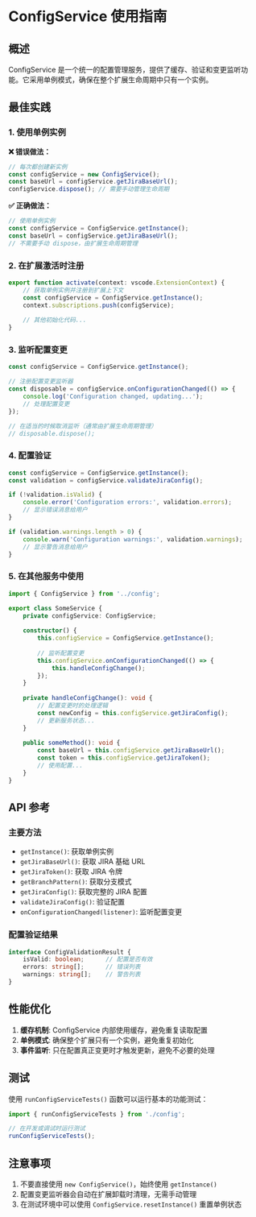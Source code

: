 # ConfigService 使用指南

## 概述

ConfigService 是一个统一的配置管理服务，提供了缓存、验证和变更监听功能。它采用单例模式，确保在整个扩展生命周期中只有一个实例。

## 最佳实践

### 1. 使用单例实例

**❌ 错误做法：**
```typescript
// 每次都创建新实例
const configService = new ConfigService();
const baseUrl = configService.getJiraBaseUrl();
configService.dispose(); // 需要手动管理生命周期
```

**✅ 正确做法：**
```typescript
// 使用单例实例
const configService = ConfigService.getInstance();
const baseUrl = configService.getJiraBaseUrl();
// 不需要手动 dispose，由扩展生命周期管理
```

### 2. 在扩展激活时注册

```typescript
export function activate(context: vscode.ExtensionContext) {
    // 获取单例实例并注册到扩展上下文
    const configService = ConfigService.getInstance();
    context.subscriptions.push(configService);
    
    // 其他初始化代码...
}
```

### 3. 监听配置变更

```typescript
const configService = ConfigService.getInstance();

// 注册配置变更监听器
const disposable = configService.onConfigurationChanged(() => {
    console.log('Configuration changed, updating...');
    // 处理配置变更
});

// 在适当的时候取消监听（通常由扩展生命周期管理）
// disposable.dispose();
```

### 4. 配置验证

```typescript
const configService = ConfigService.getInstance();
const validation = configService.validateJiraConfig();

if (!validation.isValid) {
    console.error('Configuration errors:', validation.errors);
    // 显示错误消息给用户
}

if (validation.warnings.length > 0) {
    console.warn('Configuration warnings:', validation.warnings);
    // 显示警告消息给用户
}
```

### 5. 在其他服务中使用

```typescript
import { ConfigService } from '../config';

export class SomeService {
    private configService: ConfigService;
    
    constructor() {
        this.configService = ConfigService.getInstance();
        
        // 监听配置变更
        this.configService.onConfigurationChanged(() => {
            this.handleConfigChange();
        });
    }
    
    private handleConfigChange(): void {
        // 配置变更时的处理逻辑
        const newConfig = this.configService.getJiraConfig();
        // 更新服务状态...
    }
    
    public someMethod(): void {
        const baseUrl = this.configService.getJiraBaseUrl();
        const token = this.configService.getJiraToken();
        // 使用配置...
    }
}
```

## API 参考

### 主要方法

- `getInstance()`: 获取单例实例
- `getJiraBaseUrl()`: 获取 JIRA 基础 URL
- `getJiraToken()`: 获取 JIRA 令牌
- `getBranchPattern()`: 获取分支模式
- `getJiraConfig()`: 获取完整的 JIRA 配置
- `validateJiraConfig()`: 验证配置
- `onConfigurationChanged(listener)`: 监听配置变更

### 配置验证结果

```typescript
interface ConfigValidationResult {
    isValid: boolean;      // 配置是否有效
    errors: string[];      // 错误列表
    warnings: string[];    // 警告列表
}
```

## 性能优化

1. **缓存机制**: ConfigService 内部使用缓存，避免重复读取配置
2. **单例模式**: 确保整个扩展只有一个实例，避免重复初始化
3. **事件监听**: 只在配置真正变更时才触发更新，避免不必要的处理

## 测试

使用 `runConfigServiceTests()` 函数可以运行基本的功能测试：

```typescript
import { runConfigServiceTests } from './config';

// 在开发或调试时运行测试
runConfigServiceTests();
```

## 注意事项

1. 不要直接使用 `new ConfigService()`，始终使用 `getInstance()`
2. 配置变更监听器会自动在扩展卸载时清理，无需手动管理
3. 在测试环境中可以使用 `ConfigService.resetInstance()` 重置单例状态